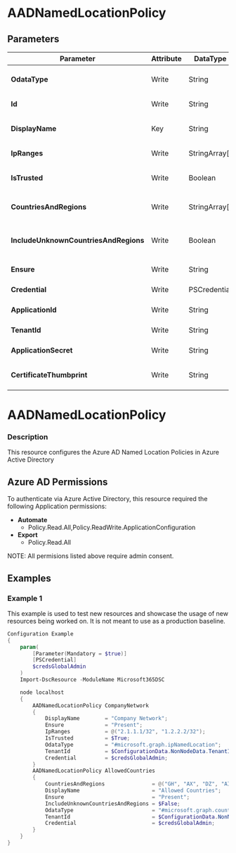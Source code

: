 ﻿# AADNamedLocationPolicy

## Parameters

| Parameter | Attribute | DataType | Description | Allowed Values |
| --- | --- | --- | --- | --- |
| **OdataType** | Write | String | Specifies the Odata Type of a Named Location object in Azure Active Directory |#microsoft.graph.countryNamedLocation, #microsoft.graph.ipNamedLocation|
| **Id** | Write | String | Specifies the ID of a Named Location in Azure Active Directory. ||
| **DisplayName** | Key | String | Specifies the Display Name of a Named Location in Azure Active Directory ||
| **IpRanges** | Write | StringArray[] | Specifies the IP ranges of the Named Location in Azure Active Directory ||
| **IsTrusted** | Write | Boolean | Specifies the isTrusted value for the Named Location in Azure Active Directory ||
| **CountriesAndRegions** | Write | StringArray[] | Specifies the countries and regions for the Named Location in Azure Active Directory ||
| **IncludeUnknownCountriesAndRegions** | Write | Boolean | Specifies the includeUnknownCountriesAndRegions value for the Named Location in Azure Active Directory ||
| **Ensure** | Write | String | Specify if the Azure AD Named Location should exist or not. |Present, Absent|
| **Credential** | Write | PSCredential | Credentials for the Microsoft Graph delegated permissions. ||
| **ApplicationId** | Write | String | Id of the Azure Active Directory application to authenticate with. ||
| **TenantId** | Write | String | Id of the Azure Active Directory tenant used for authentication. ||
| **ApplicationSecret** | Write | String | Secret of the Azure Active Directory application to authenticate with. ||
| **CertificateThumbprint** | Write | String | Thumbprint of the Azure Active Directory application's authentication certificate to use for authentication. ||

# AADNamedLocationPolicy

### Description

This resource configures the Azure AD Named Location Policies in Azure Active Directory

## Azure AD Permissions

To authenticate via Azure Active Directory, this resource required the following Application permissions:

* **Automate**
  * Policy.Read.All,Policy.ReadWrite.ApplicationConfiguration
* **Export**
  * Policy.Read.All

NOTE: All permisions listed above require admin consent.

## Examples

### Example 1

This example is used to test new resources and showcase the usage of new resources being worked on.
It is not meant to use as a production baseline.

```powershell
Configuration Example
{
    param(
        [Parameter(Mandatory = $true)]
        [PSCredential]
        $credsGlobalAdmin
    )
    Import-DscResource -ModuleName Microsoft365DSC

    node localhost
    {
        AADNamedLocationPolicy CompanyNetwork
        {
            DisplayName        = "Company Network";
            Ensure             = "Present";
            IpRanges           = @("2.1.1.1/32", "1.2.2.2/32");
            IsTrusted          = $True;
            OdataType          = "#microsoft.graph.ipNamedLocation";
            TenantId           = $ConfigurationData.NonNodeData.TenantId;
            Credential         = $credsGlobalAdmin;
        }
        AADNamedLocationPolicy AllowedCountries
        {
            CountriesAndRegions               = @("GH", "AX", "DZ", "AI", "AM");
            DisplayName                       = "Allowed Countries";
            Ensure                            = "Present";
            IncludeUnknownCountriesAndRegions = $False;
            OdataType                         = "#microsoft.graph.countryNamedLocation";
            TenantId                          = $ConfigurationData.NonNodeData.TenantId;
            Credential                        = $credsGlobalAdmin;
        }
    }
}
```


